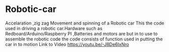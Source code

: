 # Robotic-car
Accelaration ,zig zag Movement and spinning of a Robotic car
This the code used in driving a robotic car.Hardware such as Redboard/Arduino/Raspberry PI ,Batteries and motors are but in to use to assemble the robotic code
the code consists of function used in putting the car in to motion
Link to Video https://youtu.be/-J8De6IxNro
